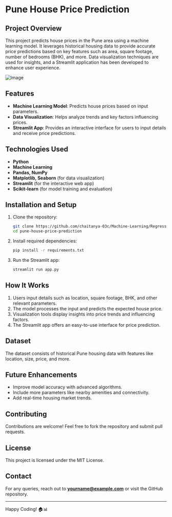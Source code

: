 # Pune House Price Prediction

## Project Overview
This project predicts house prices in the Pune area using a machine learning model. It leverages historical housing data to provide accurate price predictions based on key features such as area, square footage, number of bedrooms (BHK), and more. Data visualization techniques are used for insights, and a Streamlit application has been developed to enhance user experience.

![Image](https://github.com/user-attachments/assets/b5455770-a427-4603-96b8-ea26d6685466)

## Features
- **Machine Learning Model**: Predicts house prices based on input parameters.
- **Data Visualization**: Helps analyze trends and key factors influencing prices.
- **Streamlit App**: Provides an interactive interface for users to input details and receive price predictions.

## Technologies Used
- **Python**
- **Machine Learning**
- **Pandas, NumPy**
- **Matplotlib, Seaborn** (for data visualization)
- **Streamlit** (for the interactive web app)
- **Scikit-learn** (for model training and evaluation)

## Installation and Setup
1. Clone the repository:
   ```bash
   git clone https://github.com/chaitanya-03c/Machine-Learning/Regression/House_Price_Prediction_Pune.git
   cd pune-house-price-prediction
   ```
2. Install required dependencies:
   ```bash
   pip install -r requirements.txt
   ```
3. Run the Streamlit app:
   ```bash
   streamlit run app.py
   ```

## How It Works
1. Users input details such as location, square footage, BHK, and other relevant parameters.
2. The model processes the input and predicts the expected house price.
3. Visualization tools display insights into price trends and influencing factors.
4. The Streamlit app offers an easy-to-use interface for price prediction.

## Dataset
The dataset consists of historical Pune housing data with features like location, size, price, and more.

## Future Enhancements
- Improve model accuracy with advanced algorithms.
- Include more parameters like nearby amenities and connectivity.
- Add real-time housing market trends.

## Contributing
Contributions are welcome! Feel free to fork the repository and submit pull requests.

## License
This project is licensed under the MIT License.

## Contact
For any queries, reach out to **yourname@example.com** or visit the GitHub repository.

---
Happy Coding! 🏠📊

